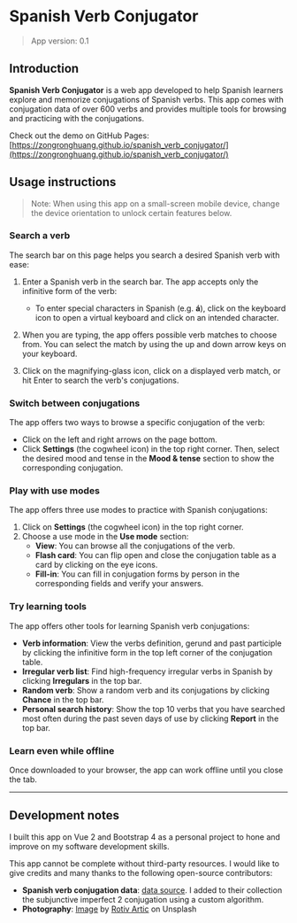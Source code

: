 # Spanish Verb Conjugator

> App version: 0.1

## Introduction

**Spanish Verb Conjugator** is a web app developed to help Spanish learners explore and memorize conjugations of Spanish verbs. This app comes with conjugation data of over 600 verbs and provides multiple tools for browsing and practicing with the conjugations.

Check out the demo on GitHub Pages: [https://zongronghuang.github.io/spanish_verb_conjugator/](https://zongronghuang.github.io/spanish_verb_conjugator/)

## Usage instructions

> Note: When using this app on a small-screen mobile device, change the device orientation to unlock certain features below.

### Search a verb

The search bar on this page helps you search a desired Spanish verb with ease:

1. Enter a Spanish verb in the search bar. The app accepts only the infinitive form of the verb:

   - To enter special characters in Spanish (e.g. **á**), click on the keyboard icon to open a virtual keyboard and click on an intended character.

1. When you are typing, the app offers possible verb matches to choose from. You can select the match by using the up and down arrow keys on your keyboard.

1. Click on the magnifying-glass icon, click on a displayed verb match, or hit Enter to search the verb's conjugations.

### Switch between conjugations

The app offers two ways to browse a specific conjugation of the verb:

- Click on the left and right arrows on the page bottom.
- Click **Settings** (the cogwheel icon) in the top right corner. Then, select the desired mood and tense in the **Mood & tense** section to show the corresponding conjugation.

### Play with use modes

The app offers three use modes to practice with Spanish conjugations:

1. Click on **Settings** (the cogwheel icon) in the top right corner.
1. Choose a use mode in the **Use mode** section:
   - **View**: You can browse all the conjugations of the verb.
   - **Flash card**: You can flip open and close the conjugation table as a card by clicking on the eye icons.
   - **Fill-in**: You can fill in conjugation forms by person in the corresponding fields and verify your answers.

### Try learning tools

The app offers other tools for learning Spanish verb conjugations:

- **Verb information**: View the verbs definition, gerund and past participle by clicking the infinitive form in the top left corner of the conjugation table.
- **Irregular verb list**: Find high-frequency irregular verbs in Spanish by clicking **Irregulars** in the top bar.
- **Random verb**: Show a random verb and its conjugations by clicking **Chance** in the top bar.
- **Personal search history**: Show the top 10 verbs that you have searched most often during the past seven days of use by clicking **Report** in the top bar.

### Learn even while offline

Once downloaded to your browser, the app can work offline until you close the tab.

---

## Development notes

I built this app on Vue 2 and Bootstrap 4 as a personal project to hone and improve on my software development skills.

This app cannot be complete without third-party resources. I would like to give credits and many thanks to the following open-source contributors:

- **Spanish verb conjugation data**: [data source](). I added to their collection the subjunctive imperfect 2 conjugation using a custom algorithm.
- **Photography**: [Image](https://unsplash.com/photos/g_wXjMR2n8M) by [Rotiv Artic](https://unsplash.com/@rotivartic) on Unsplash
